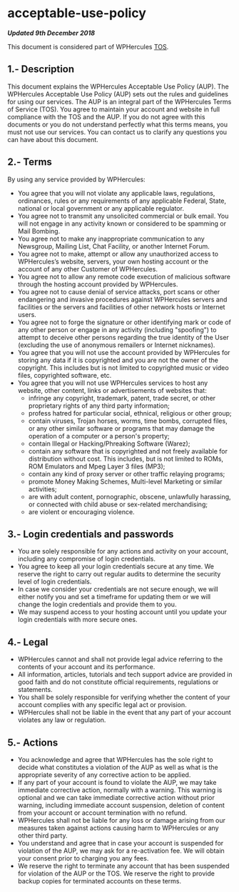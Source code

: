 # acceptable-use-policy

***Updated 9th December 2018***

This document is considered part of WPHercules [TOS](https://wpherc.com/terms/terms-of-service/).

## 1.- Description

This document explains the WPHercules Acceptable Use Policy (AUP). The WPHercules Acceptable Use Policy (AUP) sets out the rules and guidelines for using our services. The AUP is an integral part of the WPHercules Terms of Service (TOS). You agree to maintain your account and website in full compliance with the TOS and the AUP. If you do not agree with this documents or you do not understand perfectly what this terms means, you must not use our services. You can contact us to clarify any questions you can have about this document.

## 2.- Terms

By using any service provided by WPHercules:

- You agree that you will not violate any applicable laws, regulations, ordinances, rules or any requirements of any applicable Federal, State, national or local government or any applicable regulator.
- You agree not to transmit any unsolicited commercial or bulk email. You will not engage in any activity known or considered to be spamming or Mail Bombing.
- You agree not to make any inappropriate communication to any Newsgroup, Mailing List, Chat Facility, or another Internet Forum.
- You agree not to make, attempt or allow any unauthorized access to WPHercules’s website, servers, your own hosting account or the account of any other Customer of WPHercules.
- You agree not to allow any remote code execution of malicious software through the hosting account provided by WPHercules.
- You agree not to cause denial of service attacks, port scans or other endangering and invasive procedures against WPHercules servers and facilities or the servers and facilities of other network hosts or Internet users.
- You agree not to forge the signature or other identifying mark or code of any other person or engage in any activity (including "spoofing") to attempt to deceive other persons regarding the true identity of the User (excluding the use of anonymous remailers or Internet nicknames).
- You agree that you will not use the account provided by WPHercules for storing any data if it is copyrighted and you are not the owner of the copyright. This includes but is not limited to copyrighted music or video files, copyrighted software, etc.
- You agree that you will not use WPHercules services to host any website, other content, links or advertisements of websites that:
    - infringe any copyright, trademark, patent, trade secret, or other proprietary rights of any third party information;
    - profess hatred for particular social, ethnical, religious or other group;
    - contain viruses, Trojan horses, worms, time bombs, corrupted files, or any other similar software or programs that may damage the operation of a computer or a person's property;
    - contain Illegal or Hacking/Phreaking Software (Warez);
    - contain any software that is copyrighted and not freely available for distribution without cost. This includes, but is not limited to ROMs, ROM Emulators and Mpeg Layer 3 files (MP3);
    - contain any kind of proxy server or other traffic relaying programs;
    - promote Money Making Schemes, Multi-level Marketing or similar activities;
    - are with adult content, pornographic, obscene, unlawfully harassing, or connected with child abuse or sex-related merchandising;
    - are violent or encouraging violence.

## 3.- Login credentials and passwords

- You are solely responsible for any actions and activity on your account, including any compromise of login credentials.
- You agree to keep all your login credentials secure at any time. We reserve the right to carry out regular audits to determine the security level of login credentials.
- In case we consider your credentials are not secure enough, we will either notify you and set a timeframe for updating them or we will change the login credentials and provide them to you.
- We may suspend access to your hosting account until you update your login credentials with more secure ones.

## 4.- Legal

- WPHercules cannot and shall not provide legal advice referring to the contents of your account and its performance.
- All information, articles, tutorials and tech support advice are provided in good faith and do not constitute official requirements, regulations or statements.
- You shall be solely responsible for verifying whether the content of your account complies with any specific legal act or provision.
- WPHercules shall not be liable in the event that any part of your account violates any law or regulation.

## 5.- Actions

- You acknowledge and agree that WPHercules has the sole right to decide what constitutes a violation of the AUP as well as what is the appropriate severity of any corrective action to be applied.
- If any part of your account is found to violate the AUP, we may take immediate corrective action, normally with a warning. This warning is optional and we can take immediate corrective action without prior warning, including immediate account suspension, deletion of content from your account or account termination with no refund.
- WPHercules shall not be liable for any loss or damage arising from our measures taken against actions causing harm to WPHercules or any other third party.
- You understand and agree that in case your account is suspended for violation of the AUP, we may ask for a re-activation fee. We will obtain your consent prior to charging you any fees.
- We reserve the right to terminate any account that has been suspended for violation of the AUP or the TOS. We reserve the right to provide backup copies for terminated accounts on these terms.